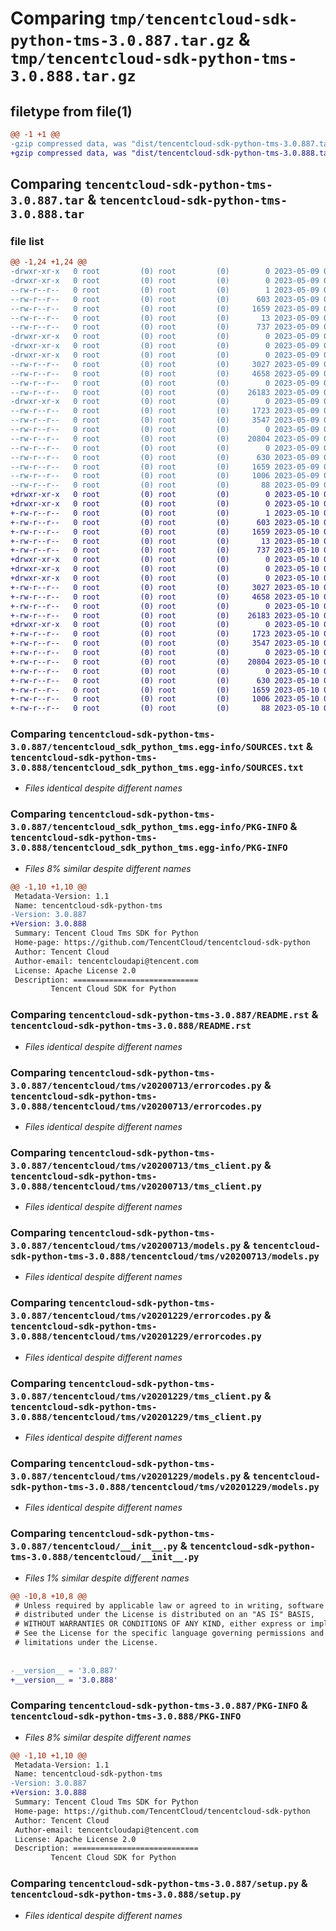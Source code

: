 # Comparing `tmp/tencentcloud-sdk-python-tms-3.0.887.tar.gz` & `tmp/tencentcloud-sdk-python-tms-3.0.888.tar.gz`

## filetype from file(1)

```diff
@@ -1 +1 @@
-gzip compressed data, was "dist/tencentcloud-sdk-python-tms-3.0.887.tar", last modified: Tue May  9 03:23:24 2023, max compression
+gzip compressed data, was "dist/tencentcloud-sdk-python-tms-3.0.888.tar", last modified: Wed May 10 02:57:55 2023, max compression
```

## Comparing `tencentcloud-sdk-python-tms-3.0.887.tar` & `tencentcloud-sdk-python-tms-3.0.888.tar`

### file list

```diff
@@ -1,24 +1,24 @@
-drwxr-xr-x   0 root         (0) root         (0)        0 2023-05-09 03:23:24.000000 tencentcloud-sdk-python-tms-3.0.887/
-drwxr-xr-x   0 root         (0) root         (0)        0 2023-05-09 03:23:24.000000 tencentcloud-sdk-python-tms-3.0.887/tencentcloud_sdk_python_tms.egg-info/
--rw-r--r--   0 root         (0) root         (0)        1 2023-05-09 03:23:24.000000 tencentcloud-sdk-python-tms-3.0.887/tencentcloud_sdk_python_tms.egg-info/dependency_links.txt
--rw-r--r--   0 root         (0) root         (0)      603 2023-05-09 03:23:24.000000 tencentcloud-sdk-python-tms-3.0.887/tencentcloud_sdk_python_tms.egg-info/SOURCES.txt
--rw-r--r--   0 root         (0) root         (0)     1659 2023-05-09 03:23:24.000000 tencentcloud-sdk-python-tms-3.0.887/tencentcloud_sdk_python_tms.egg-info/PKG-INFO
--rw-r--r--   0 root         (0) root         (0)       13 2023-05-09 03:23:24.000000 tencentcloud-sdk-python-tms-3.0.887/tencentcloud_sdk_python_tms.egg-info/top_level.txt
--rw-r--r--   0 root         (0) root         (0)      737 2023-05-09 03:23:24.000000 tencentcloud-sdk-python-tms-3.0.887/README.rst
-drwxr-xr-x   0 root         (0) root         (0)        0 2023-05-09 03:23:24.000000 tencentcloud-sdk-python-tms-3.0.887/tencentcloud/
-drwxr-xr-x   0 root         (0) root         (0)        0 2023-05-09 03:23:24.000000 tencentcloud-sdk-python-tms-3.0.887/tencentcloud/tms/
-drwxr-xr-x   0 root         (0) root         (0)        0 2023-05-09 03:23:24.000000 tencentcloud-sdk-python-tms-3.0.887/tencentcloud/tms/v20200713/
--rw-r--r--   0 root         (0) root         (0)     3027 2023-05-09 03:23:24.000000 tencentcloud-sdk-python-tms-3.0.887/tencentcloud/tms/v20200713/errorcodes.py
--rw-r--r--   0 root         (0) root         (0)     4658 2023-05-09 03:23:24.000000 tencentcloud-sdk-python-tms-3.0.887/tencentcloud/tms/v20200713/tms_client.py
--rw-r--r--   0 root         (0) root         (0)        0 2023-05-09 03:23:24.000000 tencentcloud-sdk-python-tms-3.0.887/tencentcloud/tms/v20200713/__init__.py
--rw-r--r--   0 root         (0) root         (0)    26183 2023-05-09 03:23:24.000000 tencentcloud-sdk-python-tms-3.0.887/tencentcloud/tms/v20200713/models.py
-drwxr-xr-x   0 root         (0) root         (0)        0 2023-05-09 03:23:24.000000 tencentcloud-sdk-python-tms-3.0.887/tencentcloud/tms/v20201229/
--rw-r--r--   0 root         (0) root         (0)     1723 2023-05-09 03:23:24.000000 tencentcloud-sdk-python-tms-3.0.887/tencentcloud/tms/v20201229/errorcodes.py
--rw-r--r--   0 root         (0) root         (0)     3547 2023-05-09 03:23:24.000000 tencentcloud-sdk-python-tms-3.0.887/tencentcloud/tms/v20201229/tms_client.py
--rw-r--r--   0 root         (0) root         (0)        0 2023-05-09 03:23:24.000000 tencentcloud-sdk-python-tms-3.0.887/tencentcloud/tms/v20201229/__init__.py
--rw-r--r--   0 root         (0) root         (0)    20804 2023-05-09 03:23:24.000000 tencentcloud-sdk-python-tms-3.0.887/tencentcloud/tms/v20201229/models.py
--rw-r--r--   0 root         (0) root         (0)        0 2023-05-09 03:23:24.000000 tencentcloud-sdk-python-tms-3.0.887/tencentcloud/tms/__init__.py
--rw-r--r--   0 root         (0) root         (0)      630 2023-05-09 03:23:24.000000 tencentcloud-sdk-python-tms-3.0.887/tencentcloud/__init__.py
--rw-r--r--   0 root         (0) root         (0)     1659 2023-05-09 03:23:24.000000 tencentcloud-sdk-python-tms-3.0.887/PKG-INFO
--rw-r--r--   0 root         (0) root         (0)     1006 2023-05-09 03:23:24.000000 tencentcloud-sdk-python-tms-3.0.887/setup.py
--rw-r--r--   0 root         (0) root         (0)       88 2023-05-09 03:23:24.000000 tencentcloud-sdk-python-tms-3.0.887/setup.cfg
+drwxr-xr-x   0 root         (0) root         (0)        0 2023-05-10 02:57:55.000000 tencentcloud-sdk-python-tms-3.0.888/
+drwxr-xr-x   0 root         (0) root         (0)        0 2023-05-10 02:57:55.000000 tencentcloud-sdk-python-tms-3.0.888/tencentcloud_sdk_python_tms.egg-info/
+-rw-r--r--   0 root         (0) root         (0)        1 2023-05-10 02:57:55.000000 tencentcloud-sdk-python-tms-3.0.888/tencentcloud_sdk_python_tms.egg-info/dependency_links.txt
+-rw-r--r--   0 root         (0) root         (0)      603 2023-05-10 02:57:55.000000 tencentcloud-sdk-python-tms-3.0.888/tencentcloud_sdk_python_tms.egg-info/SOURCES.txt
+-rw-r--r--   0 root         (0) root         (0)     1659 2023-05-10 02:57:55.000000 tencentcloud-sdk-python-tms-3.0.888/tencentcloud_sdk_python_tms.egg-info/PKG-INFO
+-rw-r--r--   0 root         (0) root         (0)       13 2023-05-10 02:57:55.000000 tencentcloud-sdk-python-tms-3.0.888/tencentcloud_sdk_python_tms.egg-info/top_level.txt
+-rw-r--r--   0 root         (0) root         (0)      737 2023-05-10 02:57:55.000000 tencentcloud-sdk-python-tms-3.0.888/README.rst
+drwxr-xr-x   0 root         (0) root         (0)        0 2023-05-10 02:57:55.000000 tencentcloud-sdk-python-tms-3.0.888/tencentcloud/
+drwxr-xr-x   0 root         (0) root         (0)        0 2023-05-10 02:57:55.000000 tencentcloud-sdk-python-tms-3.0.888/tencentcloud/tms/
+drwxr-xr-x   0 root         (0) root         (0)        0 2023-05-10 02:57:55.000000 tencentcloud-sdk-python-tms-3.0.888/tencentcloud/tms/v20200713/
+-rw-r--r--   0 root         (0) root         (0)     3027 2023-05-10 02:57:55.000000 tencentcloud-sdk-python-tms-3.0.888/tencentcloud/tms/v20200713/errorcodes.py
+-rw-r--r--   0 root         (0) root         (0)     4658 2023-05-10 02:57:55.000000 tencentcloud-sdk-python-tms-3.0.888/tencentcloud/tms/v20200713/tms_client.py
+-rw-r--r--   0 root         (0) root         (0)        0 2023-05-10 02:57:55.000000 tencentcloud-sdk-python-tms-3.0.888/tencentcloud/tms/v20200713/__init__.py
+-rw-r--r--   0 root         (0) root         (0)    26183 2023-05-10 02:57:55.000000 tencentcloud-sdk-python-tms-3.0.888/tencentcloud/tms/v20200713/models.py
+drwxr-xr-x   0 root         (0) root         (0)        0 2023-05-10 02:57:55.000000 tencentcloud-sdk-python-tms-3.0.888/tencentcloud/tms/v20201229/
+-rw-r--r--   0 root         (0) root         (0)     1723 2023-05-10 02:57:55.000000 tencentcloud-sdk-python-tms-3.0.888/tencentcloud/tms/v20201229/errorcodes.py
+-rw-r--r--   0 root         (0) root         (0)     3547 2023-05-10 02:57:55.000000 tencentcloud-sdk-python-tms-3.0.888/tencentcloud/tms/v20201229/tms_client.py
+-rw-r--r--   0 root         (0) root         (0)        0 2023-05-10 02:57:55.000000 tencentcloud-sdk-python-tms-3.0.888/tencentcloud/tms/v20201229/__init__.py
+-rw-r--r--   0 root         (0) root         (0)    20804 2023-05-10 02:57:55.000000 tencentcloud-sdk-python-tms-3.0.888/tencentcloud/tms/v20201229/models.py
+-rw-r--r--   0 root         (0) root         (0)        0 2023-05-10 02:57:55.000000 tencentcloud-sdk-python-tms-3.0.888/tencentcloud/tms/__init__.py
+-rw-r--r--   0 root         (0) root         (0)      630 2023-05-10 02:57:55.000000 tencentcloud-sdk-python-tms-3.0.888/tencentcloud/__init__.py
+-rw-r--r--   0 root         (0) root         (0)     1659 2023-05-10 02:57:55.000000 tencentcloud-sdk-python-tms-3.0.888/PKG-INFO
+-rw-r--r--   0 root         (0) root         (0)     1006 2023-05-10 02:57:55.000000 tencentcloud-sdk-python-tms-3.0.888/setup.py
+-rw-r--r--   0 root         (0) root         (0)       88 2023-05-10 02:57:55.000000 tencentcloud-sdk-python-tms-3.0.888/setup.cfg
```

### Comparing `tencentcloud-sdk-python-tms-3.0.887/tencentcloud_sdk_python_tms.egg-info/SOURCES.txt` & `tencentcloud-sdk-python-tms-3.0.888/tencentcloud_sdk_python_tms.egg-info/SOURCES.txt`

 * *Files identical despite different names*

### Comparing `tencentcloud-sdk-python-tms-3.0.887/tencentcloud_sdk_python_tms.egg-info/PKG-INFO` & `tencentcloud-sdk-python-tms-3.0.888/tencentcloud_sdk_python_tms.egg-info/PKG-INFO`

 * *Files 8% similar despite different names*

```diff
@@ -1,10 +1,10 @@
 Metadata-Version: 1.1
 Name: tencentcloud-sdk-python-tms
-Version: 3.0.887
+Version: 3.0.888
 Summary: Tencent Cloud Tms SDK for Python
 Home-page: https://github.com/TencentCloud/tencentcloud-sdk-python
 Author: Tencent Cloud
 Author-email: tencentcloudapi@tencent.com
 License: Apache License 2.0
 Description: ============================
         Tencent Cloud SDK for Python
```

### Comparing `tencentcloud-sdk-python-tms-3.0.887/README.rst` & `tencentcloud-sdk-python-tms-3.0.888/README.rst`

 * *Files identical despite different names*

### Comparing `tencentcloud-sdk-python-tms-3.0.887/tencentcloud/tms/v20200713/errorcodes.py` & `tencentcloud-sdk-python-tms-3.0.888/tencentcloud/tms/v20200713/errorcodes.py`

 * *Files identical despite different names*

### Comparing `tencentcloud-sdk-python-tms-3.0.887/tencentcloud/tms/v20200713/tms_client.py` & `tencentcloud-sdk-python-tms-3.0.888/tencentcloud/tms/v20200713/tms_client.py`

 * *Files identical despite different names*

### Comparing `tencentcloud-sdk-python-tms-3.0.887/tencentcloud/tms/v20200713/models.py` & `tencentcloud-sdk-python-tms-3.0.888/tencentcloud/tms/v20200713/models.py`

 * *Files identical despite different names*

### Comparing `tencentcloud-sdk-python-tms-3.0.887/tencentcloud/tms/v20201229/errorcodes.py` & `tencentcloud-sdk-python-tms-3.0.888/tencentcloud/tms/v20201229/errorcodes.py`

 * *Files identical despite different names*

### Comparing `tencentcloud-sdk-python-tms-3.0.887/tencentcloud/tms/v20201229/tms_client.py` & `tencentcloud-sdk-python-tms-3.0.888/tencentcloud/tms/v20201229/tms_client.py`

 * *Files identical despite different names*

### Comparing `tencentcloud-sdk-python-tms-3.0.887/tencentcloud/tms/v20201229/models.py` & `tencentcloud-sdk-python-tms-3.0.888/tencentcloud/tms/v20201229/models.py`

 * *Files identical despite different names*

### Comparing `tencentcloud-sdk-python-tms-3.0.887/tencentcloud/__init__.py` & `tencentcloud-sdk-python-tms-3.0.888/tencentcloud/__init__.py`

 * *Files 1% similar despite different names*

```diff
@@ -10,8 +10,8 @@
 # Unless required by applicable law or agreed to in writing, software
 # distributed under the License is distributed on an "AS IS" BASIS,
 # WITHOUT WARRANTIES OR CONDITIONS OF ANY KIND, either express or implied.
 # See the License for the specific language governing permissions and
 # limitations under the License.
 
 
-__version__ = '3.0.887'
+__version__ = '3.0.888'
```

### Comparing `tencentcloud-sdk-python-tms-3.0.887/PKG-INFO` & `tencentcloud-sdk-python-tms-3.0.888/PKG-INFO`

 * *Files 8% similar despite different names*

```diff
@@ -1,10 +1,10 @@
 Metadata-Version: 1.1
 Name: tencentcloud-sdk-python-tms
-Version: 3.0.887
+Version: 3.0.888
 Summary: Tencent Cloud Tms SDK for Python
 Home-page: https://github.com/TencentCloud/tencentcloud-sdk-python
 Author: Tencent Cloud
 Author-email: tencentcloudapi@tencent.com
 License: Apache License 2.0
 Description: ============================
         Tencent Cloud SDK for Python
```

### Comparing `tencentcloud-sdk-python-tms-3.0.887/setup.py` & `tencentcloud-sdk-python-tms-3.0.888/setup.py`

 * *Files identical despite different names*

